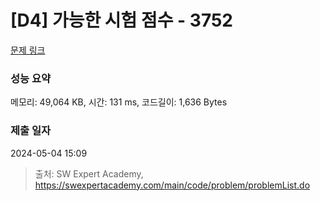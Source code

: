 # [D4] 가능한 시험 점수 - 3752 

[문제 링크](https://swexpertacademy.com/main/code/problem/problemDetail.do?contestProbId=AWHPkqBqAEsDFAUn) 

### 성능 요약

메모리: 49,064 KB, 시간: 131 ms, 코드길이: 1,636 Bytes

### 제출 일자

2024-05-04 15:09



> 출처: SW Expert Academy, https://swexpertacademy.com/main/code/problem/problemList.do